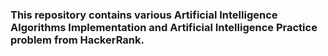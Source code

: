 ### This repository contains various Artificial Intelligence Algorithms Implementation and Artificial Intelligence Practice  problem from HackerRank.
